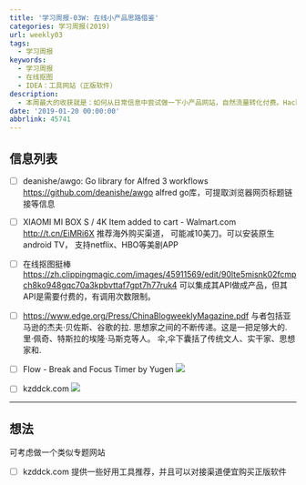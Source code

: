 ```yaml
---
title: '学习周报-03W: 在线小产品思路借鉴'
categories: 学习周报(2019)
url: weekly03
tags:
  - 学习周报
keywords:
  - 学习周报
  - 在线抠图
  - IDEA：工具网站（正版软件）
description:
  - 本周最大的收获就是：如何从日常信息中尝试做一下小产品网站，自然流量转化付费。HackDApp愿与你分享！
date: '2019-01-20 00:00:00'
abbrlink: 45741
---
```


## 信息列表

- [ ] deanishe/awgo: Go library for Alfred 3 workflows
  https://github.com/deanishe/awgo alfred go库，可提取浏览器网页标题链接等信息
- [ ] XIAOMI MI BOX S / 4K Item added to cart - Walmart.com
  http://t.cn/EiMRi6X
  推荐海外购买渠道， 可能减10美刀。可以安装原生android TV， 支持netflix、HBO等美剧APP
- [ ] 在线抠图挺棒
  https://zh.clippingmagic.com/images/45911569/edit/90lte5misnk02fcmpch8ko948gqc70a3kpbvttaf7gpt7h77ruk4
  可以集成其API做成产品，但其API是需要付费的，有调用次数限制。
- [ ] https://www.edge.org/Press/ChinaBlogweeklyMagazine.pdf
  与者包括亚马逊的杰夫·贝佐斯、谷歌的拉. 思想家之间的不断传递。这是一把足够大的. 里·佩奇、特斯拉的埃隆·马斯克等人。 伞,伞下囊括了传统文人、实干家、思想家和.
- [ ] Flow - Break and Focus Timer by Yugen
  ![](http://cdn.hackdapp.com/2019-04-01-141848.jpg)
- [ ] kzddck.com
  ![](http://cdn.hackdapp.com/2019-04-01-142312.jpg)


----

## 想法
可考虑做一个类似专题网站
- [ ] kzddck.com
  提供一些好用工具推荐，并且可以对接渠道便宜购买正版软件
